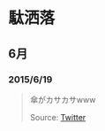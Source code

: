 # 駄洒落

## 6月

### 2015/6/19
> 傘がカサカサwww
>
>Source: [Twitter](https://twitter.com/hideo54/status/611777687967830016)
